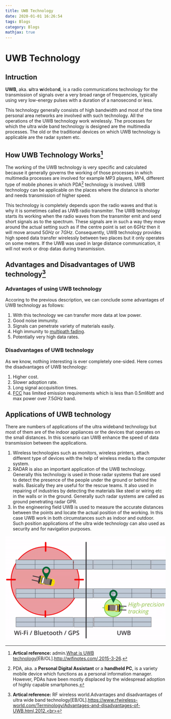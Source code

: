 ```yaml
---
title: UWB Technology
date: 2020-01-01 16:26:54
tags: Blogs
category: Blogs
mathjax: true
---
```

# UWB Technology

## Intruction
**UWB**, aka. **u**ltra **w**ideban**d**, is a radio communications technology for the transmission of signals over a very broad range of frequencies, typically using very low-energy pulses with a duration of a nanosecond or less.

This technology generally consists of high bandwidth and most of the time personal area networks are involved with such technology. All the operations of the UWB technology work wirelessly. The processes for which the ultra wide band technology is designed are the multimedia processes. The old or the traditional devices on which UWB technology is applicable are the radar system etc.

## How UWB Technology Works[^1]
The working of the UWB technology is very specific and calculated because it generally governs the working of those processes in which multimedia processes are involved for example MP3 players, MP4, different type of mobile phones in which PDA[^2] technology is involved. UWB technology can be applicable on the places where the distance is shorter and needs transmission of higher speed.

This technology is completely depends upon the radio waves and that is why it is sometimes called as UWB radio transmiter. The UWB technology starts its working when the radio waves from the transmiter emit and send short signals as to the spectrum. These signals are in such a way they move around the actual setting such as if the centre point is set on $6GHz$ then it will move around $5GHz$ or $7GHz$. Consequently, UWB technology provides high speed data transfer wirelessly between two places but it only operates on some meters. If the UWB was used in large distance communication, it will not work or drop datas during transmission.

## Advantages and Disadvantages of UWB technology[^3]

### Advantages of using UWB technology
Accoring to the previous description, we can conclude some advantages of UWB technology as follows:<br>
1. With this technology we can transfer more data at low power.
2. Good noise immunity.
3. Signals can penetrate variety of materials easily.
4. High immunity to [multipath fading](http://www.wirelesscommunication.nl/reference/chaptr03/fading/fading.htm).
5. Potentially very high data rates.

### Disadvantages of UWB technology
As we know, nothing interesting is ever completely one-sided. Here comes the disadvantages of UWB technology:<br>
1. Higher cost.
2. Slower adoption rate.
3. Long signal accquisition times.
4. [FCC](https://www.fcc.gov/) has limited emission requirements which is less than $0.5mWatt$ and max power over $7.5GHz$ band.

## Applications of UWB technology
There are numbers of applications of the ultra wideband technology but most of them are of the indoor appliances or the devices that operates on the small distances. In this scenario can UWB enhance the speed of data transmission between the applications.<br>
1. Wireless technologies such as monitors, wireless printers, attach different type of devices with the help of wireless media to the computer system.
2. RADAR is also an important application of the UWB technology. Generally this technology is used in those radar systems that are used to detect the presence of the people under the ground or behind the walls. Basically they are useful for the rescue teams. It also used in repairing of industries by detecting the materials like steel or wiring etc in the walls or in the ground. Generally such radar systems are called as ground penetrating radar GPR.
3. In the engineering field UWB is used to measure the accurate distances between the points and locate the actual position of the working. In this case UWB work in both circumstances such as indoor and outdoor. Such position applications of the ultra wide technology can also used as security and for navigation purposes.

![UWB Technology](UWB-Technology/warehouse-v6.gif "UWB")

[^1]: **Artical reference:** admin.[What is UWB technology](http://wifinotes.com/)[EB/OL].http://wifinotes.com/,2015-3-26.

[^2]: PDA, aka. a **Personal Digital Assistant** or a **handheld PC**, is a variety mobile device which functions as a personal information manager. However, PDAs have been mostly displaced by the widespread adoption of highly capable smartphones.

[^3]: **Artical reference:** RF wireless world.Advantages and disadvantages of ultra wide band technology[EB/OL].https://www.rfwireless-world.com/Terminology/Advantages-and-disadvantages-of-UWB.html,2012.<br>
